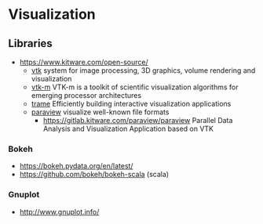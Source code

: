 # Visualization

## Libraries

* https://www.kitware.com/open-source/
  + [vtk](https://gitlab.kitware.com/vtk/vtk) system for image processing, 3D
graphics, volume rendering and visualization
  + [vtk-m](https://gitlab.kitware.com/vtk/vtk-m) VTK-m is a toolkit of scientific visualization algorithms for emerging
processor architectures
  + [trame](https://kitware.github.io/trame/index.html) Efficiently building interactive visualization applications
  + [paraview](https://www.paraview.org/features/) visualize well-known file formats
    - https://gitlab.kitware.com/paraview/paraview Parallel Data Analysis and Visualization Application based on VTK

### Bokeh

* https://bokeh.pydata.org/en/latest/
* https://github.com/bokeh/bokeh-scala (scala)

### Gnuplot

* http://www.gnuplot.info/
